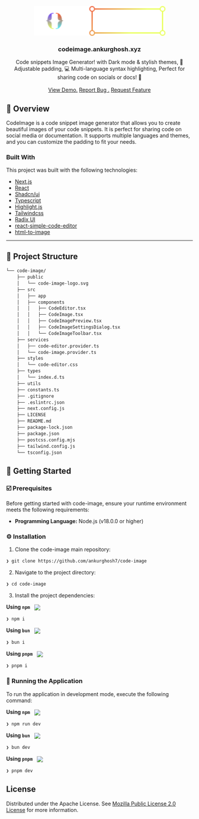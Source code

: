 <div align="center">
<a href="https://github.com/ankurghosh7/code-image">
<img src="public/logo.svg" alt="Logo" width="" height="80">
</a>
<h3 align="center">codeimage.ankurghosh.xyz</h3>
<p align="center">
Code snippets Image Generator! with Dark mode & stylish themes, 🔧 Adjustable padding, 💻 Multi-language syntax highlighting, Perfect for sharing code on socials or docs! 🚀
<br/>
<br/>
<a href="https://code-image.ankurghosh.xyz/">View Demo.</a>  
<a href="https://github.com/ankurghosh7/code-image/issues/new?labels=bug&amp;template=bug_report.md">Report Bug .</a>
<a href="https://github.com/ankurghosh7/code-image/issues/new?labels=enhancement&amp;&template=feature_request.md">Request Feature</a>
</p>
</div>

## 📍 Overview

CodeImage is a code snippet image generator that allows you to create beautiful images of your code snippets. It is perfect for sharing code on social media or documentation. It supports multiple languages and themes, and you can customize the padding to fit your needs.

### Built With

This project was built with the following technologies:

- [Next.js](https://nextjs.org/)
- [React](https://react.dev/)
- [Shadcn/ui](https://ui.shadcn.com/)
- [Typescript](https://www.typescriptlang.org/)
- [Highlight.js](https://highlightjs.org/)
- [Tailwindcss](https://tailwindcss.com/)
- [Radix UI](https://www.radix-ui.com/)
- [react-simple-code-editor](https://www.npmjs.com/package/react-simple-code-editor)
- [html-to-image](https://www.npmjs.com/package/html-to-image)

---

## 📁 Project Structure

```sh
└── code-image/
    ├── public
    │   └── code-image-logo.svg
    ├── src
    │   ├── app
    │   ├── components
    │   │   ├── CodeEditor.tsx
    │   │   ├── CodeImage.tsx
    │   │   ├── CodeImagePreview.tsx
    │   │   ├── CodeImageSettingsDialog.tsx
    │   │   └── CodeImageToolbar.tsx
    ├── services
    │   ├── code-editor.provider.ts
    │   └── code-image.provider.ts
    ├── styles
    │   └── code-editor.css
    ├── types
    │   └── index.d.ts
    ├── utils
    ├── constants.ts
    ├── .gitignore
    ├── .eslintrc.json
    ├── next.config.js
    ├── LICENSE
    ├── README.md
    ├── package-lock.json
    ├── package.json
    ├── postcss.config.mjs
    ├── tailwind.config.js
    └── tsconfig.json
```

## 🚀 Getting Started

### ☑️ Prerequisites

Before getting started with code-image, ensure your runtime environment meets the following requirements:

- **Programming Language:** Node.js (v18.0.0 or higher)

### ⚙️ Installation

1. Clone the code-image main repository:

```sh
❯ git clone https://github.com/ankurghosh7/code-image
```

2. Navigate to the project directory:

```sh
❯ cd code-image
```

3. Install the project dependencies:

**Using `npm`** &nbsp; [<img align="center" src="https://img.shields.io/badge/npm-CB3837.svg?style={badge_style}&logo=npm&logoColor=white" />](https://www.npmjs.com/)

```sh
❯ npm i
```

**Using `bun`** &nbsp; [<img align="center" src="https://img.shields.io/badge/bun-2CA5E0.svg?style={badge_style}&logo=bun&logoColor=white" />](https://bun.sh/)

```sh
❯ bun i
```

**Using `pnpm`** &nbsp; [<img align="center" src="https://img.shields.io/badge/pnpm-2CA5E0.svg?style={badge_style}&logo=pnpm&logoColor=white" />](https://pnpm.io/)

```sh
❯ pnpm i
```

### 🚀 Running the Application

To run the application in development mode, execute the following command:

**Using `npm`** &nbsp; [<img align="center" src="https://img.shields.io/badge/npm-CB3837.svg?style={badge_style}&logo=npm&logoColor=white" />](https://www.npmjs.com/)

```sh
❯ npm run dev
```

**Using `bun`** &nbsp; [<img align="center" src="https://img.shields.io/badge/bun-2CA5E0.svg?style={badge_style}&logo=bun&logoColor=white" />](https://bun.sh/)

```sh
❯ bun dev
```

**Using `pnpm`** &nbsp; [<img align="center" src="https://img.shields.io/badge/pnpm-2CA5E0.svg?style={badge_style}&logo=pnpm&logoColor=white" />](https://pnpm.io/)

```sh
❯ pnpm dev
```

## License

Distributed under the Apache License. See [Mozilla Public License 2.0 License](https://github.com/ankurghosh7/code-image/blob/dev/LICENSE) for more information.
